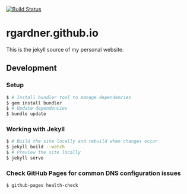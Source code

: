 [![Build
Status](https://travis-ci.org/rgardner/rgardner.github.io.svg?branch=master)](https://travis-ci.org/rgardner/rgardner.github.io)

# rgardner.github.io

This is the jekyll source of my personal website.

## Development

### Setup

```sh
$ # Install bundler tool to manage dependencies
$ gem install bundler
$ # Update dependencies
$ bundle update
```

### Working with Jekyll

```sh
$ # Build the site locally and rebuild when changes occur
$ jekyll build --watch
$ # Preview the site locally
$ jekyll serve
```

### Check GitHub Pages for common DNS configuration issues

```sh
$ github-pages health-check
```
